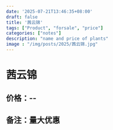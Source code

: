 ```yaml
---
date: '2025-07-21T13:46:35+08:00'
draft: false
title: '茜云锦'
tags: ["Product", "forsale", "price"]
categories: ["notes"]
description: "name and price of plants"
image : "/img/posts/2025/茜云锦.jpg"
---
```


# 茜云锦

## 价格：--

## 备注：量大优惠